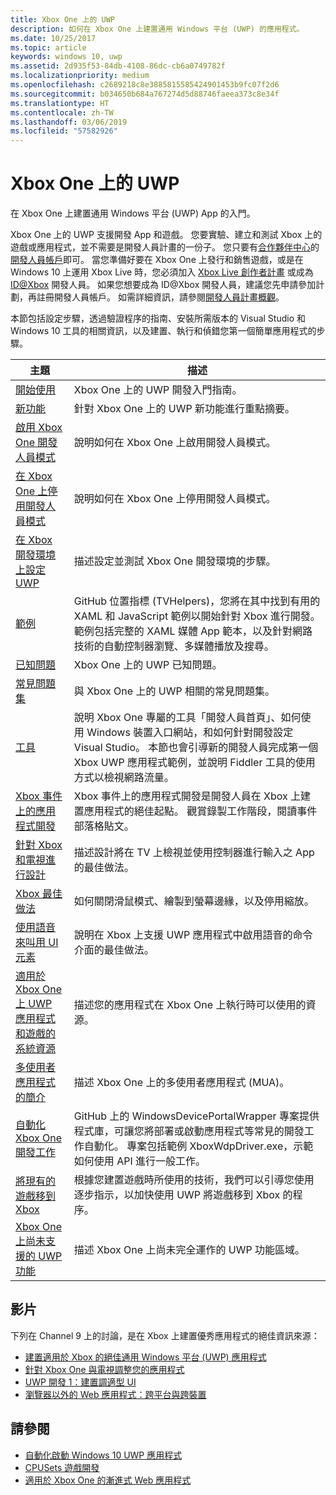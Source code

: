 ```yaml
---
title: Xbox One 上的 UWP
description: 如何在 Xbox One 上建置通用 Windows 平台 (UWP) 的應用程式。
ms.date: 10/25/2017
ms.topic: article
keywords: windows 10, uwp
ms.assetid: 2d935f53-84db-4108-86dc-cb6a0749782f
ms.localizationpriority: medium
ms.openlocfilehash: c2689218c8e3885815585424901453b9fc07f2d6
ms.sourcegitcommit: b034650b684a767274d5d88746faeea373c8e34f
ms.translationtype: HT
ms.contentlocale: zh-TW
ms.lasthandoff: 03/06/2019
ms.locfileid: "57582926"
---
```

# <a name="uwp-on-xbox-one"></a>Xbox One 上的 UWP

在 Xbox One 上建置通用 Windows 平台 (UWP) App 的入門。

Xbox One 上的 UWP 支援開發 App 和遊戲。 您要實驗、建立和測試 Xbox 上的遊戲或應用程式，並不需要是開發人員計畫的一份子。 您只要有[合作夥伴中心](https://developer.microsoft.com/en-us/store/register)的[開發人員帳戶](https://partner.microsoft.com/dashboard)即可。 當您準備好要在 Xbox One 上發行和銷售遊戲，或是在 Windows 10 上運用 Xbox Live 時，您必須加入 [Xbox Live 創作者計畫](https://developer.microsoft.com/games/xbox/xboxlive/creator) 或成為 [ID@Xbox](https://www.xbox.com/Developers/id) 開發人員。 如果您想要成為 ID@Xbox 開發人員，建議您先申請參加計劃，再註冊開發人員帳戶。 如需詳細資訊，請參閱[開發人員計畫概觀](../xbox-live/developer-program-overview.md)。

本節包括設定步驟，透過驗證程序的指南、安裝所需版本的 Visual Studio 和 Windows 10 工具的相關資訊，以及建置、執行和偵錯您第一個簡單應用程式的步驟。 

| 主題      | 描述 |
|------------|-------------|
|[開始使用](getting-started.md)| Xbox One 上的 UWP 開發入門指南。 |
|[新功能](whats-new.md)| 針對 Xbox One 上的 UWP 新功能進行重點摘要。 |
|[啟用 Xbox One 開發人員模式](devkit-activation.md)| 說明如何在 Xbox One 上啟用開發人員模式。 |
|[在 Xbox One 上停用開發人員模式](devkit-deactivation.md)| 說明如何在 Xbox One 上停用開發人員模式。 |
|[在 Xbox 開發環境上設定 UWP](development-environment-setup.md)| 描述設定並測試 Xbox One 開發環境的步驟。 |
|[範例](samples.md)| GitHub 位置指標 (TVHelpers)，您將在其中找到有用的 XAML 和 JavaScript 範例以開始針對 Xbox 進行開發。 範例包括完整的 XAML 媒體 App 範本，以及針對網路技術的自動控制器瀏覽、多媒體播放及搜尋。 |
|[已知問題](known-issues.md)| Xbox One 上的 UWP 已知問題。 |
|[常見問題集](frequently-asked-questions.md)| 與 Xbox One 上的 UWP 相關的常見問題集。 |
|[工具](introduction-to-xbox-tools.md)| 說明 Xbox One 專屬的工具「開發人員首頁」、如何使用 Windows 裝置入口網站，和如何針對開發設定 Visual Studio。 本節也會引導新的開發人員完成第一個 Xbox UWP 應用程式範例，並說明 Fiddler 工具的使用方式以檢視網路流量。 |
| [Xbox 事件上的應用程式開發](https://developer.microsoft.com/windows/projects/campaigns/app-dev-on-xbox-event) | Xbox 事件上的應用程式開發是開發人員在 Xbox 上建置應用程式的絕佳起點。 觀賞錄製工作階段，閱讀事件部落格貼文。 |
|[針對 Xbox 和電視進行設計](../design/devices/designing-for-tv.md)| 描述設計將在 TV 上檢視並使用控制器進行輸入之 App 的最佳做法。 |
|[Xbox 最佳做法](tailoring-for-xbox.md)| 如何關閉滑鼠模式、繪製到螢幕邊緣，以及停用縮放。 |
|[使用語音來叫用 UI 元素](ves-on-xbox.md)| 說明在 Xbox 上支援 UWP 應用程式中啟用語音的命令介面的最佳做法。 |
|[適用於 Xbox One 上 UWP 應用程式和遊戲的系統資源](system-resource-allocation.md)| 描述您的應用程式在 Xbox One 上執行時可以使用的資源。 |
|[多使用者應用程式的簡介](multi-user-applications.md)| 描述 Xbox One 上的多使用者應用程式 (MUA)。 |
| [自動化 Xbox One 開發工作](https://github.com/Microsoft/WindowsDevicePortalWrapper/tree/v0.9.4) | GitHub 上的 WindowsDevicePortalWrapper 專案提供程式庫，可讓您將部署或啟動應用程式等常見的開發工作自動化。 專案包括範例 XboxWdpDriver.exe，示範如何使用 API 進行一般工作。 |
|[將現有的遊戲移到 Xbox](development-lanes-landing.md)|根據您建置遊戲時所使用的技術，我們可以引導您使用逐步指示，以加快使用 UWP 將遊戲移到 Xbox 的程序。|
|[Xbox One 上尚未支援的 UWP 功能](https://go.microsoft.com/fwlink/p/?LinkId=760755)|  描述 Xbox One 上尚未完全運作的 UWP 功能區域。|

## <a name="videos"></a>影片

下列在 Channel 9 上的討論，是在 Xbox 上建置優秀應用程式的絕佳資訊來源：

* [建置適用於 Xbox 的絕佳通用 Windows 平台 (UWP) 應用程式](https://channel9.msdn.com/Events/Build/2016/B883)
* [針對 Xbox One 與電視調整您的應用程式](https://channel9.msdn.com/Events/Build/2016/T651-R1)
* [UWP 開發 1：建置調適型 UI](https://channel9.msdn.com/Events/Build/2016/L724-R1)
* [瀏覽器以外的 Web 應用程式：跨平台與跨裝置](https://channel9.msdn.com/Events/Build/2016/B888)

## <a name="see-also"></a>請參閱

- [自動化啟動 Windows 10 UWP 應用程式](automate-launching-uwp-apps.md)
- [CPUSets 遊戲開發](cpusets-games.md)
- [適用於 Xbox One 的漸進式 Web 應用程式](https://docs.microsoft.com/en-us/microsoft-edge/progressive-web-apps/xbox-considerations)